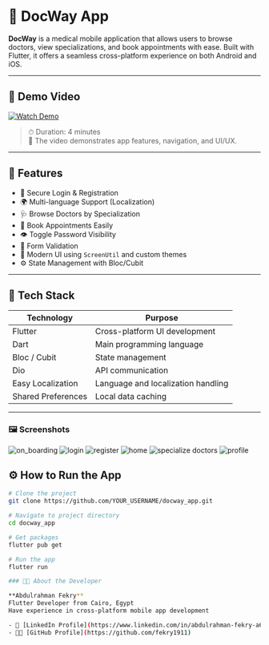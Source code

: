 
# 📱 DocWay App

**DocWay** is a medical mobile application that allows users to browse doctors, view specializations, and book appointments with ease. Built with Flutter, it offers a seamless cross-platform experience on both Android and iOS.

---

## 🎥 Demo Video

[![Watch Demo](https://img.shields.io/badge/Watch%20Demo-Google%20Drive-red?style=for-the-badge&logo=google-drive)](https://drive.google.com/file/d/1-M1FME76b6MjZCWtEiDbIgbDmuywqslf/view)

> ⏱ Duration: 4 minutes  
> 📌 The video demonstrates app features, navigation, and UI/UX.

---

## 🚀 Features

- 🔐 Secure Login & Registration
- 🌍 Multi-language Support (Localization)
- 🩺 Browse Doctors by Specialization
- 📆 Book Appointments Easily
- 👁️ Toggle Password Visibility
- 🎯 Form Validation
- 🎨 Modern UI using `ScreenUtil` and custom themes
- ⚙️ State Management with Bloc/Cubit

---

## 🧰 Tech Stack

| Technology         | Purpose                              |
|--------------------|--------------------------------------|
| Flutter            | Cross-platform UI development        |
| Dart               | Main programming language            |
| Bloc / Cubit       | State management                     |
| Dio                | API communication                    |
| Easy Localization  | Language and localization handling   |
| Shared Preferences | Local data caching                   |

---

### 🖼️ Screenshots

![on_boarding](https://github.com/user-attachments/assets/2da77444-399e-464f-a3a3-2784371f9b95)
![login](https://github.com/user-attachments/assets/5092bb44-1fa0-41b5-a564-a5d426807c85)
![register](https://github.com/user-attachments/assets/c5c5a3e9-3dd8-4d92-8b0c-fd90b9050a77)
![home](https://github.com/user-attachments/assets/f043e3c2-d779-4980-8a32-e8f786bd7e63)
![specialize doctors](https://github.com/user-attachments/assets/9531fa44-1539-4de2-ba43-a2eb2b659077)
![profile](https://github.com/user-attachments/assets/f68d5acb-1c37-4132-b92e-7df41272f028)



## ⚙️ How to Run the App

```bash
# Clone the project
git clone https://github.com/YOUR_USERNAME/docway_app.git

# Navigate to project directory
cd docway_app

# Get packages
flutter pub get

# Run the app
flutter run

### 👨‍💻 About the Developer

**Abdulrahman Fekry**  
Flutter Developer from Cairo, Egypt  
Have experience in cross-platform mobile app development  

- 🔗 [LinkedIn Profile](https://www.linkedin.com/in/abdulrahman-fekry-a641531a1)  
- 🧑‍💻 [GitHub Profile](https://github.com/fekry1911)

